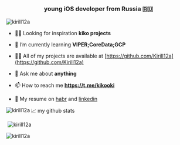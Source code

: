<h1 ![image](https://user-images.githubusercontent.com/45273279/147571612-94d598fb-769a-4473-8aa7-91369ff5e777.gif)</h1>
<h3 align="center">young iOS developer from Russia 🇷🇺</h3>

<p align="left"> <img src="https://komarev.com/ghpvc/?username=kirill12a&label=Profile%20views&color=0e75b6&style=flat" alt="kirill12a" /> </p>

- 🧘‍♂ Looking for inspiration **kiko projects**

- 🌱 I’m currently learning **VIPER;CoreData;GCP**

- 👨‍💻 All of my projects are available at [https://github.com/Kirill12a](https://github.com/Kirill12a)

- 💬 Ask me about **anything**

- 📫 How to reach me **https://t.me/kikooki**

- 💼 My resume on [habr](https://career.habr.com/kikosdrozd) and [linkedin](https://www.linkedin.com/in/kirill-drozdov-7ba685227/) 

<p align="left">
</p>



<p><img align="left" src="https://github-readme-stats.vercel.app/api/top-langs?username=kirill12a&show_icons=true&locale=en&layout=compact" alt="kirill12a" /></p>

📈 my github stats
<p>&nbsp;<img align="center" src="https://github-readme-stats.vercel.app/api?username=kirill12a&show_icons=true&theme=gotham" alt="kirill12a" /></p>
  
<p><img align="center" src="https://github-readme-streak-stats.herokuapp.com/?user=kirill12a&" alt="kirill12a" /></p>
